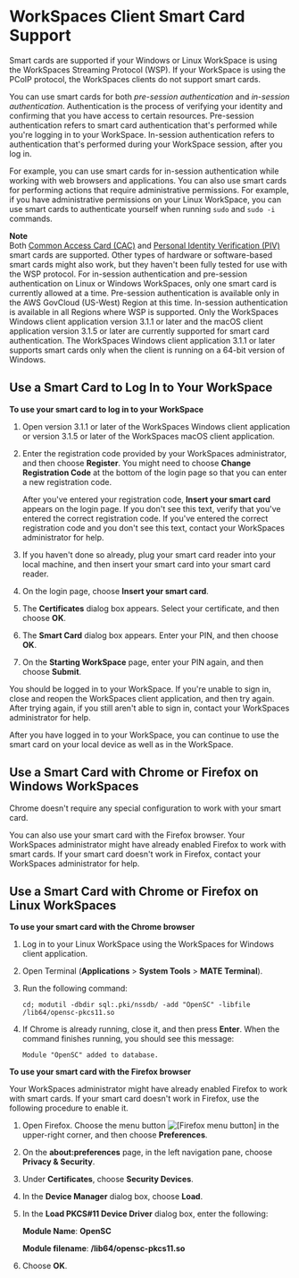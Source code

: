 # WorkSpaces Client Smart Card Support<a name="smart_card_support"></a>

Smart cards are supported if your Windows or Linux WorkSpace is using the WorkSpaces Streaming Protocol \(WSP\)\. If your WorkSpace is using the PCoIP protocol, the WorkSpaces clients do not support smart cards\. 

You can use smart cards for both *pre\-session authentication* and *in\-session authentication*\. Authentication is the process of verifying your identity and confirming that you have access to certain resources\. Pre\-session authentication refers to smart card authentication that's performed while you're logging in to your WorkSpace\. In\-session authentication refers to authentication that's performed during your WorkSpace session, after you log in\. 

For example, you can use smart cards for in\-session authentication while working with web browsers and applications\. You can also use smart cards for performing actions that require administrative permissions\. For example, if you have administrative permissions on your Linux WorkSpace, you can use smart cards to authenticate yourself when running `sudo` and `sudo -i` commands\.

**Note**  
Both [Common Access Card \(CAC\)](https://www.cac.mil/Common-Access-Card) and [Personal Identity Verification \(PIV\)](https://piv.idmanagement.gov/) smart cards are supported\. Other types of hardware or software\-based smart cards might also work, but they haven't been fully tested for use with the WSP protocol\.
For in\-session authentication and pre\-session authentication on Linux or Windows WorkSpaces, only one smart card is currently allowed at a time\.
Pre\-session authentication is available only in the AWS GovCloud \(US\-West\) Region at this time\. In\-session authentication is available in all Regions where WSP is supported\.
Only the WorkSpaces Windows client application version 3\.1\.1 or later and the macOS client application version 3\.1\.5 or later are currently supported for smart card authentication\.
The WorkSpaces Windows client application 3\.1\.1 or later supports smart cards only when the client is running on a 64\-bit version of Windows\.

## Use a Smart Card to Log In to Your WorkSpace<a name="smart-card-login"></a>

**To use your smart card to log in to your WorkSpace**

1. Open version 3\.1\.1 or later of the WorkSpaces Windows client application or version 3\.1\.5 or later of the WorkSpaces macOS client application\.

1. Enter the registration code provided by your WorkSpaces administrator, and then choose **Register**\. You might need to choose **Change Registration Code** at the bottom of the login page so that you can enter a new registration code\.

   After you've entered your registration code, **Insert your smart card** appears on the login page\. If you don't see this text, verify that you've entered the correct registration code\. If you've entered the correct registration code and you don't see this text, contact your WorkSpaces administrator for help\.

1. If you haven't done so already, plug your smart card reader into your local machine, and then insert your smart card into your smart card reader\.

1. On the login page, choose **Insert your smart card**\.

1. The **Certificates** dialog box appears\. Select your certificate, and then choose **OK**\.

1. The **Smart Card** dialog box appears\. Enter your PIN, and then choose **OK**\.

1. On the **Starting WorkSpace** page, enter your PIN again, and then choose **Submit**\.

You should be logged in to your WorkSpace\. If you're unable to sign in, close and reopen the WorkSpaces client application, and then try again\. After trying again, if you still aren't able to sign in, contact your WorkSpaces administrator for help\.

After you have logged in to your WorkSpace, you can continue to use the smart card on your local device as well as in the WorkSpace\.

## Use a Smart Card with Chrome or Firefox on Windows WorkSpaces<a name="smart-card-windows-browsers"></a>

Chrome doesn't require any special configuration to work with your smart card\.

You can also use your smart card with the Firefox browser\. Your WorkSpaces administrator might have already enabled Firefox to work with smart cards\. If your smart card doesn't work in Firefox, contact your WorkSpaces administrator for help\.

## Use a Smart Card with Chrome or Firefox on Linux WorkSpaces<a name="smart-card-linux-browsers"></a>

**To use your smart card with the Chrome browser**

1. Log in to your Linux WorkSpace using the WorkSpaces for Windows client application\. 

1. Open Terminal \(**Applications** > **System Tools** > **MATE Terminal**\)\.

1. Run the following command:

   ```
   cd; modutil -dbdir sql:.pki/nssdb/ -add "OpenSC" -libfile /lib64/opensc-pkcs11.so
   ```

1. If Chrome is already running, close it, and then press **Enter**\. When the command finishes running, you should see this message: 

   `Module "OpenSC" added to database.`

**To use your smart card with the Firefox browser**

Your WorkSpaces administrator might have already enabled Firefox to work with smart cards\. If your smart card doesn't work in Firefox, use the following procedure to enable it\.

1. Open Firefox\. Choose the menu button ![\[Firefox menu button\]](http://docs.aws.amazon.com/workspaces/latest/userguide/images/firefox-menu-button.png) in the upper\-right corner, and then choose **Preferences**\. 

1. On the **about:preferences** page, in the left navigation pane, choose **Privacy & Security**\.

1. Under **Certificates**, choose **Security Devices**\.

1. In the **Device Manager** dialog box, choose **Load**\. 

1. In the **Load PKCS\#11 Device Driver** dialog box, enter the following:

   **Module Name**: **OpenSC**

   **Module filename**: **/lib64/opensc\-pkcs11\.so**

1. Choose **OK**\. 